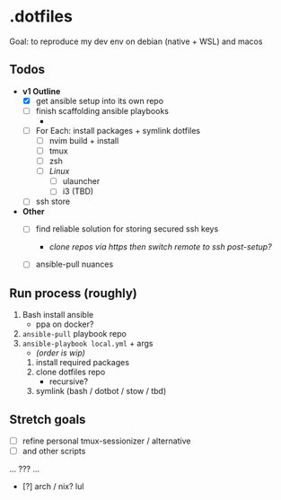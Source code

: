 # .dotfiles
Goal: to reproduce my dev env on debian (native + WSL) and macos

## Todos
- **v1 Outline**
    - [x] get ansible setup into its own repo
    - [ ] finish scaffolding ansible playbooks
        - [](https://github.com/isCordial/ansible)
    - [ ] For Each: install packages + symlink dotfiles
        - [ ] nvim build + install
        - [ ] tmux
        - [ ] zsh
        - [ ] *Linux*
            - [ ] ulauncher
            - [ ] i3 (TBD)
    - [ ] ssh store

- **Other**
    - [ ] find reliable solution for storing secured ssh keys
        - *clone repos via https then switch remote to ssh post-setup?*
    - [ ] ansible-pull nuances


## Run process (roughly)
1. Bash install ansible
    - ppa on docker?
2. `ansible-pull` playbook repo
3. `ansible-playbook local.yml` + args
    - *(order is wip)*
    1. install required packages
    2. clone dotfiles repo
        - recursive?
    3. symlink (bash / dotbot / stow / tbd)


## Stretch goals
- [ ] refine personal tmux-sessionizer / alternative
- [ ] and other scripts

...
???
...
- [?] arch / nix? lul
